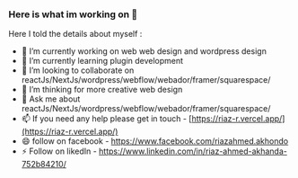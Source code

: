### Here is what im working on 👋

Here I told the details about myself :

- 🔭 I’m currently working on web web design and wordpress design
- 🌱 I’m currently learning plugin development
- 👯 I’m looking to collaborate on reactJs/NextJs/wordpress/webflow/webador/framer/squarespace/
- 🤔 I’m thinking for more creative web design 
- 💬 Ask me about reactJs/NextJs/wordpress/webflow/webador/framer/squarespace/
- 📫 If you need any help please get in touch - [https://riaz-r.vercel.app/](https://riaz-r.vercel.app/)
- 😄 follow on facebook - https://www.facebook.com/riazahmed.akhondo
- ⚡ Follow on likedIn - https://www.linkedin.com/in/riaz-ahmed-akhanda-752b84210/
